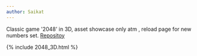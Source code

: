 ```yaml
---
author: Saikat
---
```


Classic game '2048' in 3D, asset showcase only atm , reload page for new numbers set. <a class="link_post" href="https://github.com/razerx100/2048_3D.git">Repositoy</a>
<!--more-->
{% include 2048_3D.html %}